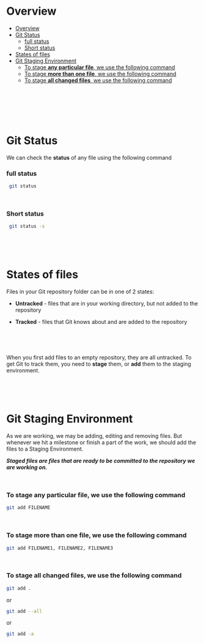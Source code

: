 # Overview

- [Overview](#overview)
- [Git Status](#git-status)
    - [full status](#full-status)
    - [Short status](#short-status)
- [States of files](#states-of-files)
- [Git Staging Environment](#git-staging-environment)
    - [To stage **any particular file**, we use the following command](#to-stage-any-particular-file-we-use-the-following-command)
    - [To stage **more than one file**, we use the following command](#to-stage-more-than-one-file-we-use-the-following-command)
    - [To stage **all changed files**, we use the following command](#to-stage-all-changed-files-we-use-the-following-command)

&nbsp;

&nbsp;

&nbsp;

# Git Status

We can check the **status** of any file using the following command

### full status

```bash
 git status
```

&nbsp;

### Short status

```bash
 git status -s
```

&nbsp;

&nbsp;

# States of files

Files in your Git repository folder can be in one of 2 states:

- **Untracked** - files that are in your working directory, but not added to the repository

- **Tracked** - files that Git knows about and are added to the repository

&nbsp;

&nbsp;

When you first add files to an empty repository, they are all untracked. To get Git to track them, you need to **stage** them, or **add** them to the staging environment.

&nbsp;

&nbsp;

# Git Staging Environment

As we are working, we may be adding, editing and removing files. But whenever we hit a milestone or finish a part of the work, we should add the files to a Staging Environment.

**_Staged files are files that are ready to be committed to the repository we are working on._**

&nbsp;

### To stage **any particular file**, we use the following command

```bash
git add FILENAME
```

&nbsp;

### To stage **more than one file**, we use the following command

```bash
git add FILENAME1, FILENAME2, FILENAME3
```

&nbsp;

### To stage **all changed files**, we use the following command

```bash
git add .
```

or

```bash
git add --all
```

or

```bash
git add -a
```

&nbsp;
